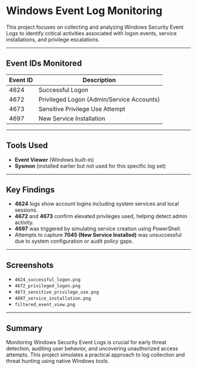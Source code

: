 #  Windows Event Log Monitoring

This project focuses on collecting and analyzing Windows Security Event Logs to identify critical activities associated with logon events, service installations, and privilege escalations.

---

##  Event IDs Monitored

| Event ID | Description |
|----------|-------------|
| 4624     | Successful Logon |
| 4672     | Privileged Logon (Admin/Service Accounts) |
| 4673     | Sensitive Privilege Use Attempt |
| 4697     | New Service Installation |

---

##  Tools Used

- **Event Viewer** (Windows built-in)
- **Sysmon** (installed earlier but not used for this specific log set)

---

##  Key Findings

- **4624** logs show account logins including system services and local sessions.
- **4672** and **4673** confirm elevated privileges used, helping detect admin activity.
- **4697** was triggered by simulating service creation using PowerShell.
- Attempts to capture **7045 (New Service Installed)** was unsuccessful due to system configuration or audit policy gaps.

---

##  Screenshots

- `4624_successful_logon.png`
- `4672_privileged_logon.png`
- `4673_sensitive_privilege_use.png`
- `4697_service_installation.png`
- `filtered_event_view.png`

---

##  Summary

Monitoring Windows Security Event Logs is crucial for early threat detection, auditing user behavior, and uncovering unauthorized access attempts. This project simulates a practical approach to log collection and threat hunting using native Windows tools.
